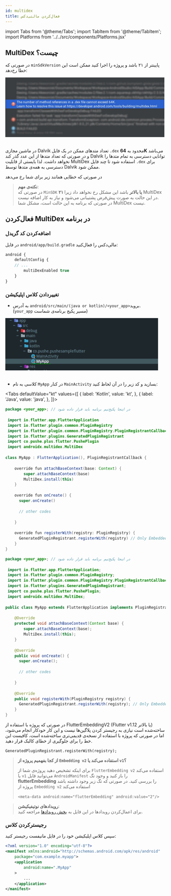 ```yaml
---
id: multidex
title: فعال‌کردن مالتی‌دکس
---
```


import Tabs from '@theme/Tabs';
import TabItem from '@theme/TabItem'; 
import Platforms from '../../src/components/Platforms.jsx'

<Platforms android />

## MultiDex چیست؟

در صورتی که `minSdkVersion` پایینتر از ۲۱ باشد و پروژه را اجرا کنید ممکن است این خطا رخ‌دهد:

<img src="/img/common/multidex.jpeg" width="500" /><br/><br/>
 

در ماشین مجازی
Dalvik
تعداد متدهای ممکن در یک فایل
`.dex`
محدود به
**64K**
می‌باشد و در صورتی که تعداد متدها از این عدد گذر کند
Dalvik
توانایی دسترسی به تمام متدها را نخواهد داشت. لذا بایستی از قابلیت
MultiDex
استفاده شود تا چند فایل
`.dex`
برای دسترسی به همه‌ی متدها توسط
Dalvik
ممکن شود.

در صورتی که خطایی همانند زیر برای شما رخ می‌دهد

> **نکته‌ی مهم**:    
> در صورتی که `MinSDK` **۲۱ یا بالاتر** باشد این مشکل رخ نخواهد داد زیرا MultiDex در این حالت به صورت پیش‌فرض پشتیبانی می‌شود و نیاز به کار اضافه نیست.    
> در صورتی که برنامه به این حالت است، مشکل شما MultiDex نیست.

## فعال‌کردن MultiDex در برنامه

### اضافه‌کردن کد گریدل

‌در فایل `android/app/build.gradle` مالی‌دکس را فعال‌کنید:

```js {4}
android {
    defaultConfig {
    // ...
        multiDexEnabled true
    }
}
```

### تغییردادن کلاس اپلیکیشن

* به آدرس `android/src/main/(java or kotlin)/<your_app>`بروید.    
(`your_app` مسیر پکیج برنامه‌ی شماست)

<img src="/img/flutter/myAppDir.png" width="480" /><br /><br />

* کلاسی به نام `MyApp` در کنار `MainActivity` بسازید و کد زیر را در آن لحاظ کنید:

<Tabs
  defaultValue="kt"
  values={[
    { label: 'Kotlin', value: 'kt', },
    { label: 'Java', value: 'java', },
  ]}>

<TabItem value="kt">

```java
package <your_app>; // در اینجا پکیج‌نیم برنامه باید قرار داده شود

 import io.flutter.app.FlutterApplication
 import io.flutter.plugin.common.PluginRegistry
 import io.flutter.plugin.common.PluginRegistry.PluginRegistrantCallback
 import io.flutter.plugins.GeneratedPluginRegistrant
 import co.pushe.plus.flutter.PushePlugin
 import androidx.multidex.MultiDex

class MyApp : FlutterApplication(), PluginRegistrantCallback {

    override fun attachBaseContext(base: Context) {
        super.attachBaseContext(base)
        MultiDex.install(this)
    }

    override fun onCreate() {
      super.onCreate()

      // other codes

    }

    override fun registerWith(registry: PluginRegistry) {
      GeneratedPluginRegistrant.registerWith(registry) // Only Embedded v1
    }
}
```

</TabItem>

<TabItem value="java">

```java
package <your_app>; // در اینجا پکیج‌نیم برنامه باید قرار داده شود

 import io.flutter.app.FlutterApplication;
 import io.flutter.plugin.common.PluginRegistry;
 import io.flutter.plugin.common.PluginRegistry.PluginRegistrantCallback;
 import io.flutter.plugins.GeneratedPluginRegistrant;
 import co.pushe.plus.flutter.PushePlugin;
 import androidx.multidex.MultiDex;

public class MyApp extends FlutterApplication implements PluginRegistrantCallback {

    @Override
    protected void attachBaseContext(Context base) {
        super.attachBaseContext(base);
        MultiDex.install(this);
    }

    @Override
    public void onCreate() {
      super.onCreate();

      // other codes

    }

    @Override
    public void registerWith(PluginRegistry registry) {
      GeneratedPluginRegistrant.registerWith(registry); // Only Embedded v1
    }
}
```

</TabItem>

</Tabs>


در صورتی که پروژه با استفاده از 
FlutterEmbeddingV2 (Flutter v1.12 یا بالاتر)
ساخته‌شده است نیازی به رجیستر کردن پلاگین‌ها نیست و این کار خودکار انجام می‌شود،‌ اما در صورتی که پروژه با استفاده از نسخه‌ی قدیمی‌تری ساخته‌شده است، کافیست این خط را برای جلوگیری از خطای کالبک قرار دهید.

```
GeneratedPluginRegistrant.registerWith(registry);
```



> **از کجا بفهمیم پروژه از `Embedding v2` استفاده می‌کند یا `v1`؟**    
>    
> برای اینکه تشخیص دهید پروژه‌ی شما از `FlutterEmbedding v2` استفاده می‌کند یا `v1` می‌توانید فایل `AndroidManifest` را باز کنید و وجود تگ **flutterEmbedding** را بررسی کنید. در صورتی که تگ زیر وجود داشته باشد پروژه از `Embedding v2` استفاده می‌کند
> 
> `<meta-data android:name="flutterEmbedding" android:value="2"/>`


> **رویدادهای نوتیفیکیشن**:    
> برای اعمال‌کردن رویدادها در این فایل به [بخش رویدادها](listener) مراجعه کنید.

### رجیسترکردن کلاس

سپس کلاس اپلیکیشن خود را در فایل مانیفست رجیستر کنید:

```xml {5}
<?xml version="1.0" encoding="utf-8"?>
<manifest xmlns:android="http://schemas.android.com/apk/res/android"
    package="com.example.myapp">
    <application
        android:name=".MyApp"
    >
        ...
    </application>
</manifest>
```